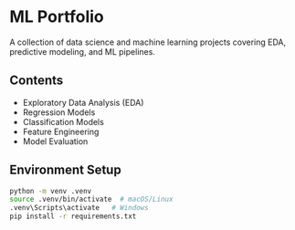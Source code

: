 # ML Portfolio

A collection of data science and machine learning projects covering EDA, predictive modeling, and ML pipelines.

## Contents
- Exploratory Data Analysis (EDA)
- Regression Models
- Classification Models
- Feature Engineering
- Model Evaluation

## Environment Setup
```bash
python -m venv .venv
source .venv/bin/activate  # macOS/Linux
.venv\Scripts\activate   # Windows
pip install -r requirements.txt
```


